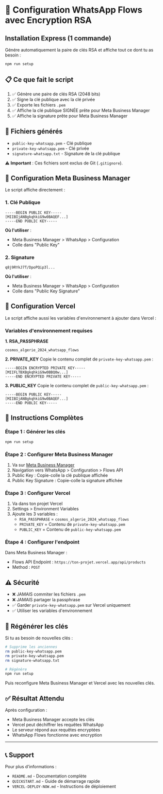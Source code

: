 # 🔑 Configuration WhatsApp Flows avec Encryption RSA

## Installation Express (1 commande)

Génére automatiquement la paire de clés RSA et affiche tout ce dont tu as besoin :

```bash
npm run setup
```

## 📋 Ce que fait le script

1. ✅ Génère une paire de clés RSA (2048 bits)
2. ✅ Signe la clé publique avec la clé privée
3. ✅ Exporte les fichiers `.pem`
4. ✅ Affiche la clé publique SIGNÉE prête pour Meta Business Manager
5. ✅ Affiche la signature prête pour Meta Business Manager

## 📁 Fichiers générés

- `public-key-whatsapp.pem` - Clé publique
- `private-key-whatsapp.pem` - Clé privée
- `signature-whatsapp.txt` - Signature de la clé publique

⚠️ **Important** : Ces fichiers sont exclus de Git (`.gitignore`).

## 🎯 Configuration Meta Business Manager

Le script affiche directement :

### 1. Clé Publique
```
-----BEGIN PUBLIC KEY-----
[MIIBIjANBgkqhkiG9w0BAQEF...]
-----END PUBLIC KEY-----
```

**Où l'utiliser** :
- Meta Business Manager > WhatsApp > Configuration
- Colle dans "Public Key"

### 2. Signature
```
q8j9RYkJ7T/DpoPQip3l...
```

**Où l'utiliser** :
- Meta Business Manager > WhatsApp > Configuration
- Colle dans "Public Key Signature"

## 🚀 Configuration Vercel

Le script affiche aussi les variables d'environnement à ajouter dans Vercel :

### Variables d'environnement requises

**1. RSA_PASSPHRASE**
```
cosmos_algerie_2024_whatsapp_flows
```

**2. PRIVATE_KEY**
Copie le contenu complet de `private-key-whatsapp.pem` :
```
-----BEGIN ENCRYPTED PRIVATE KEY-----
[MIIFLTBXBgkqhkiG9w0BBQ0w...]
-----END ENCRYPTED PRIVATE KEY-----
```

**3. PUBLIC_KEY**
Copie le contenu complet de `public-key-whatsapp.pem` :
```
-----BEGIN PUBLIC KEY-----
[MIIBIjANBgkqhkiG9w0BAQEF...]
-----END PUBLIC KEY-----
```

## 📝 Instructions Complètes

### Étape 1 : Générer les clés

```bash
npm run setup
```

### Étape 2 : Configurer Meta Business Manager

1. Va sur [Meta Business Manager](https://business.facebook.com)
2. Navigation vers WhatsApp > Configuration > Flows API
3. Public Key : Copie-colle la clé publique affichée
4. Public Key Signature : Copie-colle la signature affichée

### Étape 3 : Configurer Vercel

1. Va dans ton projet Vercel
2. Settings > Environment Variables
3. Ajoute les 3 variables :
   - `RSA_PASSPHRASE` = `cosmos_algerie_2024_whatsapp_flows`
   - `PRIVATE_KEY` = Contenu de `private-key-whatsapp.pem`
   - `PUBLIC_KEY` = Contenu de `public-key-whatsapp.pem`

### Étape 4 : Configurer l'endpoint

Dans Meta Business Manager :
- Flows API Endpoint : `https://ton-projet.vercel.app/api/products`
- Method : `POST`

## ⚠️ Sécurité

- ❌ JAMAIS commiter les fichiers `.pem`
- ❌ JAMAIS partager la passphrase
- ✅ Garder `private-key-whatsapp.pem` sur Vercel uniquement
- ✅ Utiliser les variables d'environnement

## 🔄 Régénérer les clés

Si tu as besoin de nouvelles clés :

```bash
# Supprime les anciennes
rm public-key-whatsapp.pem
rm private-key-whatsapp.pem
rm signature-whatsapp.txt

# Régénère
npm run setup
```

Puis reconfigure Meta Business Manager et Vercel avec les nouvelles clés.

## ✅ Résultat Attendu

Après configuration :
- Meta Business Manager accepte les clés
- Vercel peut déchiffrer les requêtes WhatsApp
- Le serveur répond aux requêtes encryptées
- WhatsApp Flows fonctionne avec encryption

---

## 📞 Support

Pour plus d'informations :
- `README.md` - Documentation complète
- `QUICKSTART.md` - Guide de démarrage rapide
- `VERCEL-DEPLOY-NOW.md` - Instructions de déploiement

